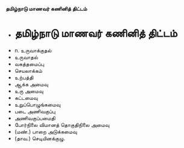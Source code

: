 **தமிழ்நாடு மாணவர் கணினித் திட்டம்**
- # தமிழ்நாடு மாணவர் கணினித் திட்டம்
- n. உருவாக்குதல்
- உருவாதல்
- வகத்தமைப்பு
- செயலாக்கம்
- உற்பத்தி
- ஆக்க அமைவு
- உரு அமைவு
- கட்டமைவு
- உறுப்பொழுங்கமைவு
- படை அணிவகுப்பு
- அணிவகுப்பமைதி
- போர்நிலை விமானத் தொகுதிநிலை அமைவு
- (மண்.) பாறை அடுக்கமைவு
- (தாவ.) செடியினக்குழு.

